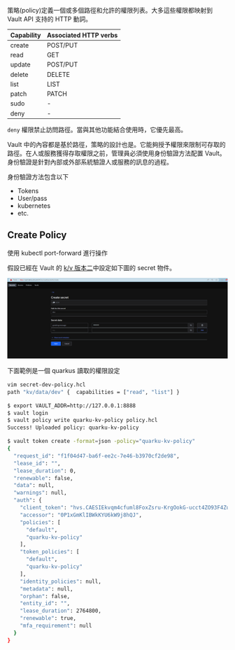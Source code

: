 策略(policy)定義一個或多個路徑和允許的權限列表。大多這些權限都映射到 Vault API 支持的 HTTP 動詞。

|Capability	|Associated HTTP verbs|
|---|---|
|create	|POST/PUT|
|read	|GET|
|update	|POST/PUT|
|delete	|DELETE|
|list	|LIST|
|patch	|PATCH|
|sudo	|-|
|deny	|-|

`deny` 權限禁止訪問路徑。當與其他功能結合使用時，它優先最高。

Vault 中的內容都是基於路徑，策略的設計也是。它能夠授予權限來限制可存取的路徑。在人或服務獲得存取權限之前，管理員必須使用身份驗證方法配置 Vault。身份驗證是針對內部或外部系統驗證人或服務的訊息的過程。

身份驗證方法包含以下
- Tokens
- User/pass
- kubernetes
- etc.




## Create Policy

使用 kubectl port-forward 進行操作

假設已經在 Vault 的 [k/v 版本二](https://developer.hashicorp.com/vault/tutorials/policies/write-a-policy-using-api-docs)中設定如下圖的 secret 物件。

![](images/kv/kv.png)

下面範例是一個 quarkus 讀取的權限設定

```bash
vim secret-dev-policy.hcl
path "kv/data/dev" {  capabilities = ["read", "list"] }
```

```bash
$ export VAULT_ADDR=http://127.0.0.1:8888
$ vault login
$ vault policy write quarku-kv-policy policy.hcl 
Success! Uploaded policy: quarku-kv-policy
```

```bash
$ vault token create -format=json -policy="quarku-kv-policy"
{
  "request_id": "f1f04d47-ba6f-ee2c-7e46-b3970cf2de98",
  "lease_id": "",
  "lease_duration": 0,
  "renewable": false,
  "data": null,
  "warnings": null,
  "auth": {
    "client_token": "hvs.CAESIEkvqm4cfuml8FoxZsru-KrgOokG-ucct4ZO93F4ZudhGh4KHGh2cy56R3F2U3FJOWJsWHhzN0R6RW1SV2JjQ0c",
    "accessor": "0P1xGmKlIBWkKYU6kW9j8hQJ",
    "policies": [
      "default",
      "quarku-kv-policy"
    ],
    "token_policies": [
      "default",
      "quarku-kv-policy"
    ],
    "identity_policies": null,
    "metadata": null,
    "orphan": false,
    "entity_id": "",
    "lease_duration": 2764800,
    "renewable": true,
    "mfa_requirement": null
  }
}
```